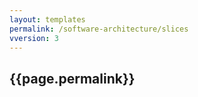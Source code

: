 ```yaml
---
layout: templates
permalink: /software-architecture/slices
vversion: 3
---
```



## {{page.permalink}} 